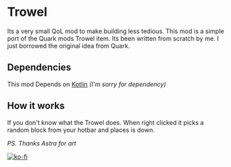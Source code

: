 # Trowel

Its a very small QoL mod to make building less tedious. This mod is a simple port of the Quark mods Trowel item. Its been written from scratch by me. I just borrowed the original idea from Quark.

## Dependencies

This mod Depends on [Kotlin](https://modrinth.com/mod/fabric-language-kotlin)
*(I'm sorry for dependency)*

## How it works

If you don't know what the Trowel does. When right clicked it picks a random block from your hotbar and places is down.


*PS. Thanks Astra for art*

[![ko-fi](https://ko-fi.com/img/githubbutton_sm.svg)](https://ko-fi.com/M4M7DWJCH)
